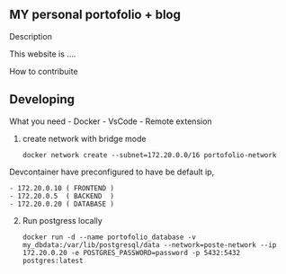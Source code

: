 ## MY personal portofolio + blog 

Description 

This website is ....

How to contribuite



## Developing 

What you need 
    - Docker 
    - VsCode 
        - Remote extension

1. create network with bridge mode 
 
    ```
    docker network create --subnet=172.20.0.0/16 portofolio-network
    ```

Devcontainer have preconfigured to have be default ip, 

    - 172.20.0.10 ( FRONTEND )
    - 172.20.0.5  ( BACKEND  )
    - 172.20.0.20 ( DATABASE )

2. Run postgress locally 

    ```
    docker run -d --name portofolio_database -v my_dbdata:/var/lib/postgresql/data --network=poste-network --ip 172.20.0.20 -e POSTGRES_PASSWORD=password -p 5432:5432 postgres:latest
    ```